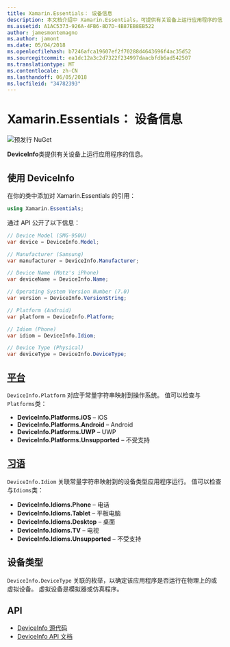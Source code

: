 ```yaml
---
title: Xamarin.Essentials： 设备信息
description: 本文档介绍中 Xamarin.Essentials，可提供有关设备上运行应用程序的信息的 DeviceInfo 类。
ms.assetid: A1AC5373-926A-4FB6-8D7D-4B87EB8EB522
author: jamesmontemagno
ms.author: jamont
ms.date: 05/04/2018
ms.openlocfilehash: b7246afca19607ef2f70288d4643696f4ac35d52
ms.sourcegitcommit: ea1dc12a3c2d7322f234997daacbfdb6ad542507
ms.translationtype: MT
ms.contentlocale: zh-CN
ms.lasthandoff: 06/05/2018
ms.locfileid: "34782393"
---
```

# <a name="xamarinessentials-device-information"></a>Xamarin.Essentials： 设备信息

![预发行 NuGet](~/media/shared/pre-release.png)

**DeviceInfo**类提供有关设备上运行应用程序的信息。

## <a name="using-deviceinfo"></a>使用 DeviceInfo

在你的类中添加对 Xamarin.Essentials 的引用：

```csharp
using Xamarin.Essentials;
```

通过 API 公开了以下信息：

```csharp
// Device Model (SMG-950U)
var device = DeviceInfo.Model;

// Manufacturer (Samsung)
var manufacturer = DeviceInfo.Manufacturer;

// Device Name (Motz's iPhone)
var deviceName = DeviceInfo.Name;

// Operating System Version Number (7.0)
var version = DeviceInfo.VersionString;

// Platform (Android)
var platform = DeviceInfo.Platform;

// Idiom (Phone)
var idiom = DeviceInfo.Idiom;

// Device Type (Physical)
var deviceType = DeviceInfo.DeviceType;
```

## <a name="platformsxrefxamarinessentialsdeviceinfoplatforms"></a>[平台](xref:Xamarin.Essentials.DeviceInfo.Platforms)

`DeviceInfo.Platform` 对应于常量字符串映射到操作系统。 值可以检查与`Platforms`类：

- **DeviceInfo.Platforms.iOS** – iOS
- **DeviceInfo.Platforms.Android** – Android
- **DeviceInfo.Platforms.UWP** – UWP
- **DeviceInfo.Platforms.Unsupported** – 不受支持

## <a name="idiomsxrefxamarinessentialsdeviceinfoidioms"></a>[习语](xref:Xamarin.Essentials.DeviceInfo.Idioms)

`DeviceInfo.Idiom` 关联常量字符串映射到的设备类型应用程序运行。 值可以检查与`Idioms`类：

- **DeviceInfo.Idioms.Phone** – 电话
- **DeviceInfo.Idioms.Tablet** – 平板电脑
- **DeviceInfo.Idioms.Desktop** – 桌面
- **DeviceInfo.Idioms.TV** – 电视
- **DeviceInfo.Idioms.Unsupported** – 不受支持

## <a name="device-type"></a>设备类型

`DeviceInfo.DeviceType` 关联的枚举，以确定该应用程序是否运行在物理上的或虚拟设备。 虚拟设备是模拟器或仿真程序。

## <a name="api"></a>API

- [DeviceInfo 源代码](https://github.com/xamarin/Essentials/tree/master/Xamarin.Essentials/DeviceInfo)
- [DeviceInfo API 文档](xref:Xamarin.Essentials.DeviceInfo)
